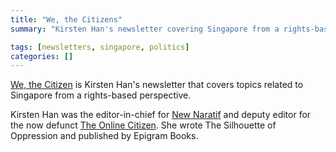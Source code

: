 ```yaml
---
title: "We, the Citizens"
summary: "Kirsten Han's newsletter covering Singapore from a rights-based perspective."

tags: [newsletters, singapore, politics]
categories: []
---
```


[We, the Citizen](https://www.wethecitizens.net/) is Kirsten Han's newsletter that covers topics related to Singapore from a rights-based perspective.

Kirsten Han was the editor-in-chief for [New Naratif](http://newnaratif.com/) and deputy editor for the now defunct [The Online Citizen](http://theonlinecitizen.com/). She wrote The Silhouette of Oppression and published by Epigram Books.
